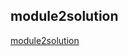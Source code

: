 <!DOCTYPE html>
<html>
  <head>
    <h2>module2solution</h2>
    <a href="https://nikil-123.github.io/coursera-test/module2solution">module2solution</a>
  </head>
  </html>
